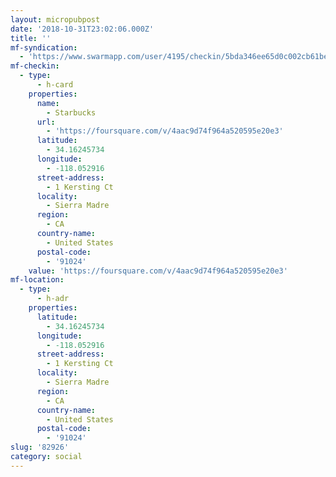 ```yaml
---
layout: micropubpost
date: '2018-10-31T23:02:06.000Z'
title: ''
mf-syndication:
  - 'https://www.swarmapp.com/user/4195/checkin/5bda346ee65d0c002cb61bea'
mf-checkin:
  - type:
      - h-card
    properties:
      name:
        - Starbucks
      url:
        - 'https://foursquare.com/v/4aac9d74f964a520595e20e3'
      latitude:
        - 34.16245734
      longitude:
        - -118.052916
      street-address:
        - 1 Kersting Ct
      locality:
        - Sierra Madre
      region:
        - CA
      country-name:
        - United States
      postal-code:
        - '91024'
    value: 'https://foursquare.com/v/4aac9d74f964a520595e20e3'
mf-location:
  - type:
      - h-adr
    properties:
      latitude:
        - 34.16245734
      longitude:
        - -118.052916
      street-address:
        - 1 Kersting Ct
      locality:
        - Sierra Madre
      region:
        - CA
      country-name:
        - United States
      postal-code:
        - '91024'
slug: '82926'
category: social
---
```

